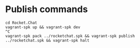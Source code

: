 # Publish commands

```
cd Rocket.Chat
vagrant-spk up && vagrant-spk dev
^C
vagrant-spk pack ../rocketchat.spk && vagrant-spk publish ../rocketchat.spk && vagrant-spk halt
```
